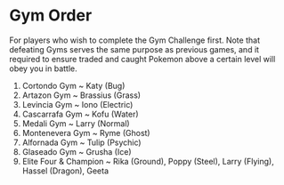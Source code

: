 # Gym Order

For players who wish to complete the Gym Challenge first. Note that defeating Gyms serves the same purpose as previous games, and it required to ensure traded and caught Pokemon above a certain level will obey you in battle.
1. Cortondo Gym ~ Katy (Bug)
2. Artazon Gym ~ Brassius (Grass)
3. Levincia Gym ~ Iono (Electric)
4. Cascarrafa Gym ~ Kofu (Water)
5. Medali Gym ~ Larry (Normal)
6. Montenevera Gym ~ Ryme (Ghost)
7. Alfornada Gym ~ Tulip (Psychic)
8. Glaseado Gym ~ Grusha (Ice)
9. Elite Four & Champion ~ Rika (Ground), Poppy (Steel), Larry (Flying), Hassel (Dragon), Geeta

